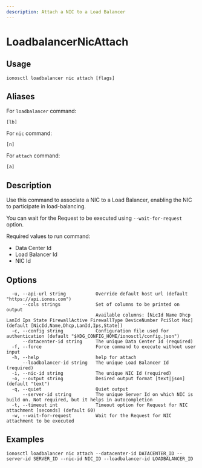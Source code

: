 ```yaml
---
description: Attach a NIC to a Load Balancer
---
```


# LoadbalancerNicAttach

## Usage

```text
ionosctl loadbalancer nic attach [flags]
```

## Aliases

For `loadbalancer` command:

```text
[lb]
```

For `nic` command:

```text
[n]
```

For `attach` command:

```text
[a]
```

## Description

Use this command to associate a NIC to a Load Balancer, enabling the NIC to participate in load-balancing.

You can wait for the Request to be executed using `--wait-for-request` option.

Required values to run command:

* Data Center Id
* Load Balancer Id
* NIC Id

## Options

```text
  -u, --api-url string           Override default host url (default "https://api.ionos.com")
      --cols strings             Set of columns to be printed on output 
                                 Available columns: [NicId Name Dhcp LanId Ips State FirewallActive FirewallType DeviceNumber PciSlot Mac] (default [NicId,Name,Dhcp,LanId,Ips,State])
  -c, --config string            Configuration file used for authentication (default "$XDG_CONFIG_HOME/ionosctl/config.json")
      --datacenter-id string     The unique Data Center Id (required)
  -f, --force                    Force command to execute without user input
  -h, --help                     help for attach
      --loadbalancer-id string   The unique Load Balancer Id (required)
  -i, --nic-id string            The unique NIC Id (required)
  -o, --output string            Desired output format [text|json] (default "text")
  -q, --quiet                    Quiet output
      --server-id string         The unique Server Id on which NIC is build on. Not required, but it helps in autocompletion
  -t, --timeout int              Timeout option for Request for NIC attachment [seconds] (default 60)
  -w, --wait-for-request         Wait for the Request for NIC attachment to be executed
```

## Examples

```text
ionosctl loadbalancer nic attach --datacenter-id DATACENTER_ID --server-id SERVER_ID --nic-id NIC_ID --loadbalancer-id LOADBALANCER_ID
```

